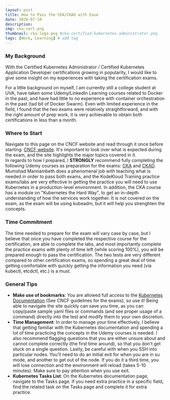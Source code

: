 ```yaml
---
layout: post
title: How to Pass the CKA/CKAD with Ease
date: 2020-07-10
description: 
img: cka-cert.png
thumbnail: cka-logo.png #cka-certified-kubernetes-administrator.png
tags: [Work, Learning] # add tag
---
```



### My Background
With the Certified Kubernetes Administrator / Certified Kubernetes Application Developer certifications growing in popularity, I would like to give some insight on my experiences with taking the certification exams.  


For a little background on myself, I am currently still a college student at UVA, have taken some Udemy/LinkedIn Learning courses related to Docker in the past, and have had little to no experience with container orchestration in the past (tad bit of Docker Swarm).  Even with limited experience in the field, I found that the two exams were relatively straightforward, and with the right amount of prep work, it is very achievable to obtain both certifications in less than a month.

### Where to Start

Navigate to this page on the CNCF website and read through it once before starting: [CNCF website](https://www.cncf.io/certification/cka/).
It's important to look over what is expected during the exam, and the site highlights the major topics covered in it.  
In regards to how I prepared, I **STRONGLY** recommend fully completing the following Udemy courses as preparation for the exams: <a href="https://www.udemy.com/course/certified-kubernetes-administrator-with-practice-tests" target="_blank">CKA</a> and <a href="https://www.udemy.com/course/certified-kubernetes-application-developer" target="_blank">CKAD</a>. Mumshad Mannambeth does a phenomenal job with teaching what is needed in order to pass both exams, and the KodeKloud Training practice exams/labs are very effective in getting the practice you will need to use Kubernetes in a production-level environment.  In addition, the CKA course has a module on "Kubernetes the Hard Way", to get an in-depth understanding of how the services work together. It is not covered on the exam, as the exam will be using kubeadm, but it will help you strenghten the concepts.

### Time Commitment

The time needed to prepare for the exam will vary case by case, but I believe that once you have completed the respective course for the certification, are able to complete the labs, and most importantly complete the practice exams with plenty of time left (while scoring 100%), you will be prepared enough to pass the certification. The two tests are very different compared to other certification exams, so spending a great deal of time getting comfortable with quickly getting the information you need (via kubectl, etcdctl, etc.) is a must.  

### General Tips
- **Make use of bookmarks**: You are allowed full access to the <a href="https://kubernetes.io/docs" target="_blank">Kubernetes Documentation</a> (See CNCF guidelines for the exams), so use it! Being able to navigate the site quickly can save you time, as you can copy/paste sample yaml files or commands (and see proper usage of a command) directly into the test and modify them to your own discretion.
- **Time Management**: In order to manage your time effectively, I believe that getting familiar with the Kubernetes documentation and spending a lot of time practicing the concepts in the Udemy courses is needed. I also recommend flagging questions that you are either unsure about and cannot complete correctly (the first time around), so that you don't get stuck on a single question. Lastly, be careful with when you SSH into particular nodes. You'll need to do an initial exit for when you are in su mode, and another to get out of the node. If you do it a third time, you will lose connection and the environment will reload (takes 5-10 minutes). Make sure to pay attention when you use exit.
- **Kubernetes Tasks List**: On the Kubernetes documentation page, navigate to the Tasks page. If you need extra practice in a specific field, find the related task on the Tasks page and complete it for extra practice.